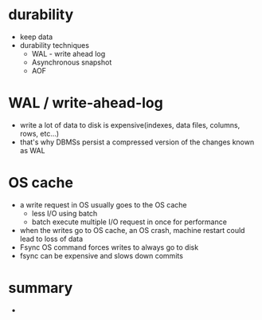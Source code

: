 # durability

- keep data
- durability techniques
  - WAL - write ahead log
  - Asynchronous snapshot
  - AOF

# WAL / write-ahead-log

- write a lot of data to disk is expensive(indexes, data files, columns, rows, etc...)
- that's why DBMSs persist a compressed version of the changes known as WAL

# OS cache

- a write request in OS usually goes to the OS cache
  - less I/O using batch
  - batch execute multiple I/O request in once for performance
- when the writes go to OS cache, an OS crash, machine restart could lead to loss of data
- Fsync OS command forces writes to always go to disk
- fsync can be expensive and slows down commits

# summary

-
